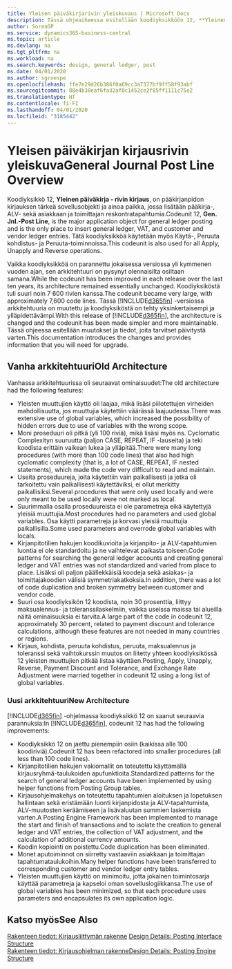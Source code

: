 ```yaml
---
title: Yleisen päiväkirjarivin yleiskuvaus | Microsoft Docs
description: Tässä ohjeaiheessa esitellään koodiyksikköön 12, **Yleinen päiväkirja - rivin kirjaus**, tehdyt muutokset. Se on pääkirjanpidon kirjauksen tärkeä sovellusobjekti ja ainoa paikka, jossa lisätään pääkirja-, ALV-, asiakas- ja toimittajatapahtumia.
author: SorenGP
ms.service: dynamics365-business-central
ms.topic: article
ms.devlang: na
ms.tgt_pltfrm: na
ms.workload: na
ms.search.keywords: design, general ledger, post
ms.date: 04/01/2020
ms.author: sgroespe
ms.openlocfilehash: ffe7e29d26b386f0a69cc3a7377bf9ff58f93abf
ms.sourcegitcommit: 88e4b30eaf6fa32af0c1452ce2f85ff1111c75e2
ms.translationtype: HT
ms.contentlocale: fi-FI
ms.lasthandoff: 04/01/2020
ms.locfileid: "3185442"
---
```

# <a name="general-journal-post-line-overview"></a><span data-ttu-id="5b91f-103">Yleisen päiväkirjan kirjausrivin yleiskuva</span><span class="sxs-lookup"><span data-stu-id="5b91f-103">General Journal Post Line Overview</span></span>
<span data-ttu-id="5b91f-104">Koodiyksikkö 12, **Yleinen päiväkirja - rivin kirjaus**, on pääkirjanpidon kirjauksen tärkeä sovellusobjekti ja ainoa paikka, jossa lisätään pääkirja-, ALV- sekä asiakkaan ja toimittajan reskontratapahtumia.</span><span class="sxs-lookup"><span data-stu-id="5b91f-104">Codeunit 12, **Gen. Jnl.-Post Line**, is the major application object for general ledger posting and is the only place to insert general ledger, VAT, and customer and vendor ledger entries.</span></span> <span data-ttu-id="5b91f-105">Tätä koodiyksikköä käytetään myös Käytä-, Peruuta kohdistus- ja Peruuta-toiminnoissa.</span><span class="sxs-lookup"><span data-stu-id="5b91f-105">This codeunit is also used for all Apply, Unapply and Reverse operations.</span></span>  
  
<span data-ttu-id="5b91f-106">Vaikka koodiyksikköä on parannettu jokaisessa versiossa yli kymmenen vuoden ajan, sen arkkitehtuuri on pysynyt olennaisilta osiltaan samana.</span><span class="sxs-lookup"><span data-stu-id="5b91f-106">While the codeunit has been improved in each release over the last ten years, its architecture remained essentially unchanged.</span></span> <span data-ttu-id="5b91f-107">Koodiyksiköstä tuli suuri noin 7 600 rivien kanssa.</span><span class="sxs-lookup"><span data-stu-id="5b91f-107">The codeunit became very large, with approximately 7,600 code lines.</span></span> <span data-ttu-id="5b91f-108">Tässä [!INCLUDE[d365fin](includes/d365fin_md.md)] -versiossa arkkitehtuuria on muutettu ja koodiyksiköstä on tehty yksinkertaisempi ja ylläpidettävämpi.</span><span class="sxs-lookup"><span data-stu-id="5b91f-108">With this release of [!INCLUDE[d365fin](includes/d365fin_md.md)], the architecture is changed and the codeunit has been made simpler and more maintainable.</span></span> <span data-ttu-id="5b91f-109">Tässä ohjeessa esitellään muutokset ja tiedot, joita tarvitset päivitystä varten.</span><span class="sxs-lookup"><span data-stu-id="5b91f-109">This documentation introduces the changes and provides information that you will need for upgrade.</span></span>  
  
## <a name="old-architecture"></a><span data-ttu-id="5b91f-110">Vanha arkkitehtuuri</span><span class="sxs-lookup"><span data-stu-id="5b91f-110">Old Architecture</span></span>  
<span data-ttu-id="5b91f-111">Vanhassa arkkitehtuurissa oli seuraavat ominaisuudet:</span><span class="sxs-lookup"><span data-stu-id="5b91f-111">The old architecture had the following features:</span></span>  
  
* <span data-ttu-id="5b91f-112">Yleisten muuttujien käyttö oli laajaa, mikä lisäsi piilotettujen virheiden mahdollisuutta, jos muuttujia käytettiin väärässä laajuudessa.</span><span class="sxs-lookup"><span data-stu-id="5b91f-112">There was extensive use of global variables, which increased the possibility of hidden errors due to use of variables with the wrong scope.</span></span>  
* <span data-ttu-id="5b91f-113">Moni proseduuri oli pitkä (yli 100 riviä), mikä lisäsi myös ns. Cyclomatic Complexityn suuruutta (paljon CASE, REPEAT, IF -lauseita) ja teki koodista erittäin vaikean lukea ja ylläpitää.</span><span class="sxs-lookup"><span data-stu-id="5b91f-113">There were many long procedures (with more than 100 code lines) that also had high cyclomatic complexity (that is, a lot of CASE, REPEAT, IF nested statements), which made the code very difficult to read and maintain.</span></span>  
* <span data-ttu-id="5b91f-114">Useita proseduureja, joita käytettiin vain paikallisesti ja jotka oli tarkoitettu vain paikallisesti käytettäviksi, ei ollut merkitty paikallisiksi.</span><span class="sxs-lookup"><span data-stu-id="5b91f-114">Several procedures that were only used locally and were only meant to be used locally were not marked as local.</span></span>  
* <span data-ttu-id="5b91f-115">Suurimmalla osalla proseduureista ei ole parametreja eikä käytettyjä yleisiä muuttujia.</span><span class="sxs-lookup"><span data-stu-id="5b91f-115">Most procedures had no parameters and used global variables.</span></span> <span data-ttu-id="5b91f-116">Osa käytti parametreja ja korvasi yleisiä muuttujia paikallisilla.</span><span class="sxs-lookup"><span data-stu-id="5b91f-116">Some used parameters and overrode global variables with locals.</span></span>  
* <span data-ttu-id="5b91f-117">Kirjanpitotilien hakujen koodikuvioita ja kirjanpito- ja ALV-tapahtumien luontia ei ole standardoitu ja ne vaihtelevat paikasta toiseen.</span><span class="sxs-lookup"><span data-stu-id="5b91f-117">Code patterns for searching the general ledger accounts and creating general ledger and VAT entries was not standardized and varied from place to place.</span></span> <span data-ttu-id="5b91f-118">Lisäksi oli paljon päällekkäisiä koodeja sekä asiakas- ja toimittajakoodien välisiä symmetriakatkoksia.</span><span class="sxs-lookup"><span data-stu-id="5b91f-118">In addition, there was a lot of code duplication and broken symmetry between customer and vendor code.</span></span>  
* <span data-ttu-id="5b91f-119">Suuri osa koodiyksikön 12 koodista, noin 30 prosenttia, liittyy maksualennus- ja toleranssilaskelmiin, vaikka useissa maissa tai alueilla näitä ominaisuuksia ei tarvita.</span><span class="sxs-lookup"><span data-stu-id="5b91f-119">A large part of the code in codeunit 12, approximately 30 percent, related to payment discount and tolerance calculations, although these features are not needed in many countries or regions.</span></span>  
* <span data-ttu-id="5b91f-120">Kirjaus, kohdista, peruuta kohdistus, peruuta, maksualennus ja toleranssi sekä vaihtokurssin muutos on liitetty yhteen koodiyksikössä 12 yleisten muuttujien pitkää listaa käyttäen.</span><span class="sxs-lookup"><span data-stu-id="5b91f-120">Posting, Apply, Unapply, Reverse, Payment Discount and Tolerance, and Exchange Rate Adjustment were married together in codeunit 12 using a long list of global variables.</span></span>  
  
### <a name="new-architecture"></a><span data-ttu-id="5b91f-121">Uusi arkkitehtuuri</span><span class="sxs-lookup"><span data-stu-id="5b91f-121">New Architecture</span></span>  
<span data-ttu-id="5b91f-122">[!INCLUDE[d365fin](includes/d365fin_md.md)] -ohjelmassa koodiyksikkö 12 on saanut seuraavia parannuksia:</span><span class="sxs-lookup"><span data-stu-id="5b91f-122">In [!INCLUDE[d365fin](includes/d365fin_md.md)], codeunit 12 has had the following improvements:</span></span>  
  
* <span data-ttu-id="5b91f-123">Koodiyksikkö 12 on jaettu pienempiin osiin (kaikissa alle 100 koodiriviä).</span><span class="sxs-lookup"><span data-stu-id="5b91f-123">Codeunit 12 has been refactored into smaller procedures (all less than 100 code lines).</span></span>  
* <span data-ttu-id="5b91f-124">Kirjanpitotilien hakujen vakiomallit on toteutettu käyttämällä kirjausryhmä-taulukoiden apufunktioita.</span><span class="sxs-lookup"><span data-stu-id="5b91f-124">Standardized patterns for the search of general ledger accounts have been implemented by using helper functions from Posting Group tables.</span></span>  
* <span data-ttu-id="5b91f-125">Kirjausohjelmakehys on toteutettu tapahtumien aloituksen ja lopetuksen hallintaan sekä eristämään luonti kirjanpidosta ja ALV-tapahtumista, ALV-muutosten keräämiseen ja lisävaluutan summien laskemista varten.</span><span class="sxs-lookup"><span data-stu-id="5b91f-125">A Posting Engine Framework has been implemented to manage the start and finish of transactions and to isolate the creation to general ledger and VAT entries, the collection of VAT adjustment, and the calculation of additional currency amounts.</span></span>  
* <span data-ttu-id="5b91f-126">Koodin kopiointi on poistettu.</span><span class="sxs-lookup"><span data-stu-id="5b91f-126">Code duplication has been eliminated.</span></span>  
* <span data-ttu-id="5b91f-127">Monet aputoiminnot on siirretty vastaaviin asiakkaan ja toimittajan tapahtumataulukoihin.</span><span class="sxs-lookup"><span data-stu-id="5b91f-127">Many helper functions have been transferred to corresponding customer and vendor ledger entry tables.</span></span>  
* <span data-ttu-id="5b91f-128">Yleisten muuttujien käyttö on minimoitu, jotta jokainen toimintosarja käyttää parametreja ja kapseloi oman sovelluslogiikkansa.</span><span class="sxs-lookup"><span data-stu-id="5b91f-128">The use of global variables has been minimized, so that each procedure uses parameters and encapsulates its own application logic.</span></span>  
  
## <a name="see-also"></a><span data-ttu-id="5b91f-129">Katso myös</span><span class="sxs-lookup"><span data-stu-id="5b91f-129">See Also</span></span>  
<span data-ttu-id="5b91f-130">[Rakenteen tiedot: Kirjausliittymän rakenne](design-details-posting-interface-structure.md) </span><span class="sxs-lookup"><span data-stu-id="5b91f-130">[Design Details: Posting Interface Structure](design-details-posting-interface-structure.md) </span></span>  
[<span data-ttu-id="5b91f-131">Rakenteen tiedot: Kirjausohjelman rakenne</span><span class="sxs-lookup"><span data-stu-id="5b91f-131">Design Details: Posting Engine Structure</span></span>](design-details-posting-engine-structure.md)
